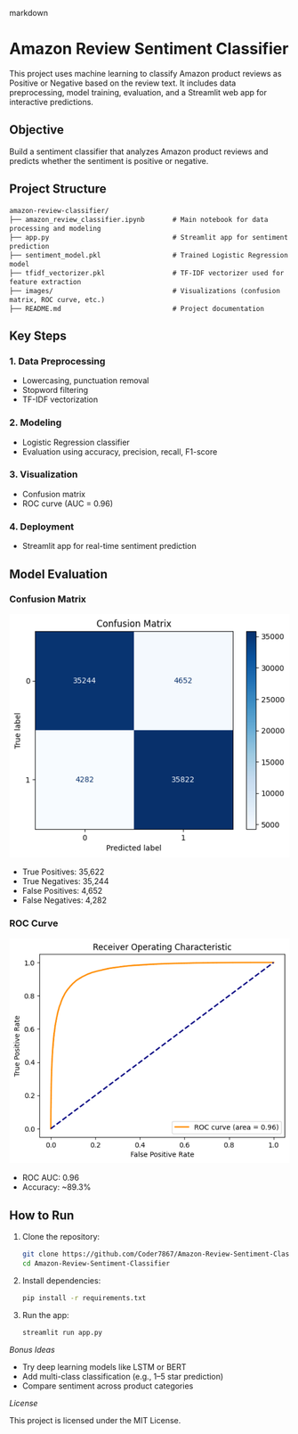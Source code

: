 markdown
# Amazon Review Sentiment Classifier

This project uses machine learning to classify Amazon product reviews as Positive or Negative based on the review text. It includes data preprocessing, model training, evaluation, and a Streamlit web app for interactive predictions.

## Objective

Build a sentiment classifier that analyzes Amazon product reviews and predicts whether the sentiment is positive or negative.

## Project Structure

```
amazon-review-classifier/
├── amazon_review_classifier.ipynb       # Main notebook for data processing and modeling
├── app.py                               # Streamlit app for sentiment prediction
├── sentiment_model.pkl                  # Trained Logistic Regression model
├── tfidf_vectorizer.pkl                 # TF-IDF vectorizer used for feature extraction
├── images/                              # Visualizations (confusion matrix, ROC curve, etc.)
├── README.md                            # Project documentation
```

## Key Steps

### 1. Data Preprocessing
- Lowercasing, punctuation removal
- Stopword filtering
- TF-IDF vectorization

### 2. Modeling
- Logistic Regression classifier
- Evaluation using accuracy, precision, recall, F1-score

### 3. Visualization
- Confusion matrix
- ROC curve (AUC = 0.96)

### 4. Deployment
- Streamlit app for real-time sentiment prediction

## Model Evaluation

### Confusion Matrix

![Confusion Matrix](evaluation-1.png)

- True Positives: 35,622
- True Negatives: 35,244
- False Positives: 4,652
- False Negatives: 4,282

### ROC Curve

![ROC Curve](evaluation-2.png)

- ROC AUC: 0.96
- Accuracy: ~89.3%

## How to Run

1. Clone the repository:
   ```bash
   git clone https://github.com/Coder7867/Amazon-Review-Sentiment-Classifier.git
   cd Amazon-Review-Sentiment-Classifier
   ```

2. Install dependencies:
   ```bash
   pip install -r requirements.txt
   ```

3. Run the app:
   ```bash
   streamlit run app.py
   ```

*Bonus Ideas*

- Try deep learning models like LSTM or BERT
- Add multi-class classification (e.g., 1–5 star prediction)
- Compare sentiment across product categories

*License*

This project is licensed under the MIT License.
